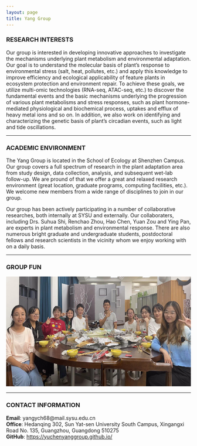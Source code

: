 ```yaml
---
layout: page
title: Yang Group
---
```


### RESEARCH INTERESTS

Our group is interested in developing innovative approaches to investigate the mechanisms underlying plant metabolism and environmental adaptation. Our goal is to understand the molecular basis of plant’s response to environmental stress (salt, heat, pollutes, etc.) and apply this knowledge to improve efficiency and ecological applicability of feature plants in ecosystem protection and environment repair. To achieve these goals, we utilize multi-omic technologies (RNA-seq, ATAC-seq, etc.) to discover the fundamental events and the basic mechanisms underlying the progression of various plant metabolisms and stress responses, such as plant hormone-mediated physiological and biochemical process, uptakes and efflux of heavy metal ions and so on. In addition, we also work on identifying and characterizing the genetic basis of plant’s circadian events, such as light and tide oscillations.


---

### ACADEMIC ENVIRONMENT

The Yang Group is located in the School of Ecology at Shenzhen Campus. Our group covers a full spectrum of research in the plant adaptation area from study design, data collection, analysis, and subsequent wet-lab follow-up. We are pround of that we offer a great and relaxed research environment (great location, graduate programs, computing facilities, etc.). We welcome new members from a wide range of disciplines to join in our group.

Our group has been actively participating in a number of collaborative researches, both internally at SYSU and externally. Our collaboraters, including Drs. Suhua Shi, Renchao Zhou, Hao Chen, Yuan Zou and Ying Pan, are experts in plant metabolism and environmental response. There are also numerous bright graduate and undergraduate students, postdoctoral fellows and research scientists in the vicinity whom we enjoy working with on a daily basis.

---

### GROUP FUN

<div class="container">
    <div class="row-fluid">
        <div class="span2">
        <a href="assets/group_fun.jpeg">
            <img src="assets/group_fun.jpeg" height="300" width="600" title="Group Fun" alt="Group Fun"/>
        </a>
        </div>
    </div>
</div>

---

### CONTACT INFORMATION

<div class="container">
    <div class="row-fluid">
            <b>Email</b>: yangych68@mail.sysu.edu.cn<br/>
            <b>Office</b>: Hedanqing 302, Sun Yat-sen University South Campus, Xingangxi Road No. 135, Guangzhou, Guangdong 510275<br/>
            <b>GitHub</b>: <a href="https://yuchenyanggroup.github.io/">https://yuchenyanggroup.github.io/</a><br/>
    </div>
</div>
